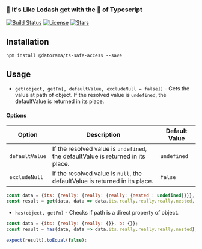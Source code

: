 ### 🍭 It's Like Lodash get with the 💪 of Typescript

[![Build Status](https://semaphoreci.com/api/v1/netanel7799/ts-safe-access/branches/master/badge.svg)](https://semaphoreci.com/netanel7799/ts-safe-access)
[![License](https://img.shields.io/dub/l/vibe-d.svg?style=flat-square)]()
[![Stars](https://img.shields.io/redmine/plugin/stars/redmine_xlsx_format_issue_exporter.svg?style=flat-square)]()

## Installation
`npm install @datorama/ts-safe-access --save`

## Usage

- `get(object, getFn[, defaultValue, excludeNull = false])` - Gets the value at path of object. If the resolved value is `undefined`, the defaultValue is returned in its place.  

#### Options

| Option               | Description                                                                      | Default Value     |
| -------------------- | ------------------------------------------------------------------               | ----------------  |
| `defaultValue`       |  If the resolved value is `undefined`, the defaultValue is returned in its place.| `undefined`
| `excludeNull`        | if the resolved value is `null`, the defaultValue is returned in its place.      |  `false`


```js
const data = {its: {really: {really: {really: {nested : undefined}}}}, nested: {value: null}};
const result = get(data, data => data.its.really.really.really.nested, 'defaultValue');
```

- `has(object, getFn)` - Checks if path is a direct property of object.

```js
const data = {its: {really: {really: {}}, b: {}};
const result = has(data, data => data.its.really.really.really.nested);

expect(result).toEqual(false);
```


